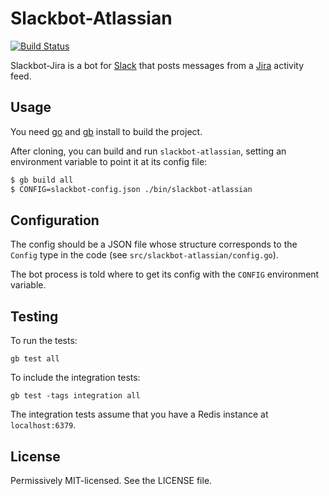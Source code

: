 # Slackbot-Atlassian

[![Build Status](https://travis-ci.org/Learnosity/slackbot-atlassian.svg?branch=master)](https://travis-ci.org/Learnosity/slackbot-atlassian)

Slackbot-Jira is a bot for [Slack](https://slack.com) that posts messages from a [Jira](https://www.atlassian.com/software/jira) activity feed.

## Usage

You need [go](https://golang.org) and [gb](https://getgb.io) install to build
the project.

After cloning, you can build and run `slackbot-atlassian`, setting an environment variable to
point it at its config file:

```bash
$ gb build all
$ CONFIG=slackbot-config.json ./bin/slackbot-atlassian
```

## Configuration

The config should be a JSON file whose structure corresponds to the `Config`
type in the code (see `src/slackbot-atlassian/config.go`).

The bot process is told where to get its config with the `CONFIG` environment
variable.

## Testing

To run the tests:

	gb test all

To include the integration tests:

    gb test -tags integration all

The integration tests assume that you have a Redis instance at `localhost:6379`.
## License

Permissively MIT-licensed. See the LICENSE file.
